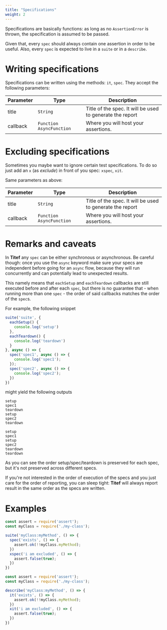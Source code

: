 ```yaml
---
title: "Specifications"
weight: 2
---
```


Specifications are basically functions: as long as no `AssertionError` is
thrown, the specification is assumed to be passed.

Given that, every `spec` should always contain one assertion in order to
be useful. Also, every `spec` is expected to live in a `suite` or in a 
`describe`.

# Writing specifications

Specifications can be written using the methods: `it`, `spec`. 
They accept the following parameters:

| Parameter 	| Type          	        | Description                                              |
|-----------	|------------------------	|----------------------------------------------------------|
| title     	| `String`        	        | Title of the spec. It will be used to generate the report|
| callback  	| `Function`  `AsyncFunction` 	| Where you will host your assertions.                     |

# Excluding specifications 

Sometimes you maybe want to ignore certain test specifications. To do so
just add an `x` (as _exclude_) in front of you spec: `xspec`, `xit`.

Same parameters as above:

| Parameter 	| Type          	        | Description                                              |
|-----------	|------------------------	|----------------------------------------------------------|
| title     	| `String`        	        | Title of the spec. It will be used to generate the report|
| callback  	| `Function`  `AsyncFunction` 	| Where you will host your assertions.                     |

# Remarks and caveats
In **Titef** any `spec` can be either synchronous or asynchronous. Be
careful though: once you use the `async` keyword make sure your specs
are independent before going for an `async` flow, because they will
run concurrently and can potentially lead to unexpected results.

This namely means that `eachSetup` and `eachTeardown` callbacks are still
executed before and after each `spec`, but there is no guarantee that - 
when running more than one `spec` - the order of said callbacks matches 
the order of the `spec`s.

For example, the following snippet
```javascript
suite('suite', {
  eachSetup() {
    console.log('setup')  
  },
  eachTeardown() {
    console.log('teardown')
  }
}, async () => {
  spec('spec1', async () => {
    console.log('spec1');
  });
  spec('spec2', async () => {
    console.log('spec2');
  })
})
```
might yield the following outputs
```
setup
spec1
teardown
setup
spec2
teardown
```
```
setup
spec1
setup
spec2
teardown
teardown
```

As you can see the order setup/spec/teardown is preserved for each spec, 
but it's not preserved across different specs. 

If you're not interested in the order of execution of the specs and 
you just care for the order of reporting, you can sleep tight: 
**Titef** will always report result in the same order as the specs 
are written.

# Examples
```javascript
const assert = require('assert');
const myClass = require('./my-class');

suite('myClass:myMethod', () => {
  spec('exists', () => {
    assert.ok(!!myClass.myMethod);
  })
  xspec('i am excluded', () => {
    assert.false(true);
  })
})
```
```javascript
const assert = require('assert');
const myClass = require('./my-class');

describe('myClass:myMethod', () => {
  it('exists', () => {
    assert.ok(!!myClass.myMethod);
  })
  xit('i am excluded', () => {
    assert.false(true);
  })
})
```